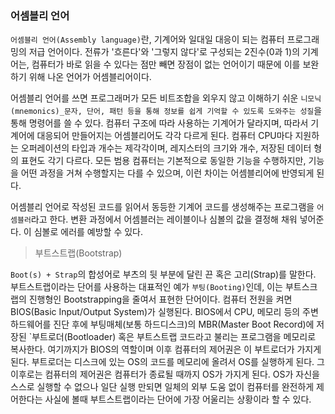 ### 어셈블리 언어

`어셈블리 언어(Assembly language)`란, 기계어와 일대일 대응이 되는 컴퓨터 프로그래밍의 저급 언어이다. 전류가 '흐른다'와 '그렇지 않다'로 구성되는 2진수(0과 1)의 기계어는, 컴퓨터가 바로 읽을 수 있다는 점만 빼면 장점이 없는 언어이기 때문에 이를 보완하기 위해 나온 언어가 어셈블리어이다.

어셈블리 언어를 쓰면 프로그래머가 모든 비트조합을 외우지 않고 이해하기 쉬운 `니모닉(mnemonics)_문자, 단어, 패턴 등을 통해 정보를 쉽게 기억할 수 있도록 도와주는 성질`을 통해 명령어를 쓸 수 있다. 컴퓨터 구조에 따라 사용하는 기계어가 달라지며, 따라서 기계어에 대응되어 만들어지는 어셈블리어도 각각 다르게 된다. 컴퓨터 CPU마다 지원하는 오퍼레이션의 타입과 개수는 제각각이며, 레지스터의 크기와 개수, 저장된 데이터 형의 표현도 각기 다르다. 모든 범용 컴퓨터는 기본적으로 동일한 기능을 수행하지만, 기능을 어떤 과정을 거쳐 수행할지는 다를 수 있으며, 이런 차이는 어셈블리어에 반영되게 된다.

어셈블리 언어로 작성된 코드를 읽어서 동등한 기계어 코드를 생성해주는 프로그램을 `어셈블러`라고 한다. 변환 과정에서 어셈블러는 레이블이나 심볼의 값을 결정해 채워 넣어준다. 이 심볼로 에러를 예방할 수 있다.

> 부트스트랩(Bootstrap)

`Boot(s) + Strap`의 합성어로 부츠의 뒷 부분에 달린 끈 혹은 고리(Strap)를 말한다. 부트스트랩이라는 단어를 사용하는 대표적인 예가 `부팅(Booting)`인데, 이는 부트스크랩의 진행형인 Bootstrapping을 줄여서 표현한 단어이다. 컴퓨터 전원을 켜면 BIOS(Basic Input/Output System)가 실행된다. BIOS에서 CPU, 메모리 등의 주변 하드웨어를 진단 후에 부팅매체(보통 하드디스크)의 MBR(Master Boot Record)에 저장된 `부트로더(Bootloader) 혹은 부트스트랩 코드라고 불리는 프로그램을 메모리로 복사한다. 여기까지가 BIOS의 역할이며 이후 컴퓨터의 제어권은 이 부트로더가 가지게 된다. 부트로더는 디스크에 있는 OS의 코드를 메모리에 올려서 OS를 실행하게 된다. 그 이후로는 컴퓨터의 제어권은 컴퓨터가 종료될 때까지 OS가 가지게 된다. OS가 자신을 스스로 실행할 수 없으나 일단 실행 만되면 일체의 외부 도움 없이 컴퓨터를 완전하게 제어한다는 사실에 볼때 부트스트랩이라는 단어에 가장 어울리는 상황이라 할 수 있다.